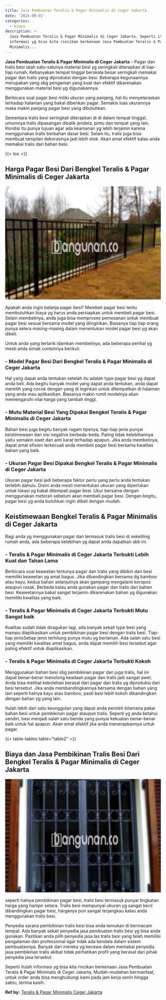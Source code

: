 ```yaml
---
title: Jasa Pembuatan Teralis & Pagar Minimalis di Ceger Jakarta
date: '2025-09-01'
categories:
  - biaya
description: >-
  Jasa Pembuatan Teralis & Pagar Minimalis di Ceger Jakarta. Seperti itulah
  informasi yg bisa kita rincikan berkenaan Jasa Pembuatan Teralis & Pagar
  Minimalis...
---
```


**Jasa Pembuatan Teralis & Pagar Minimalis di Ceger Jakarta** – Pagar dan tralis besi ialah satu-satunya material besi yg seringkali diterapkan di tiap-tiap rumah. Kebanyakan tempat tinggal berskala besar seringkali memakai pagar dan tralis yang diproduksi dengan besi. Beberapa kegunaannya merupakan yang sbg pengaman yang kuat dan efektif dikarenakan menggunakan material besi yg digunakannya.

Berbicara soal pagar besi miliki ukuran yang panjang, hal itu menyelaraskan terhadap halaman yang bakal diberikan pagar. Semakin luas ukurannya maka makin panjang pagar besi yang dibutuhkan.

Sementara tralis besi seringkali diterapkan di di dalam tempat tinggal, umumnya tralis dipasangan dibalik jendela, pintu dan tempat yang lain. Kondisi itu punya tujuan agar ada keamanan yg lebih terjamin karena menggunakan tralis berbahan dasar besi. Selain itu, tralis juga bisa membuat tampilan dekorasinya jadi lebih elok. Akan amat efektif kalau anda memakai tralis dari bahan besi.

{{< toc >}}

## Harga Pagar Besi Dari Bengkel Teralis & Pagar Minimalis di Ceger Jakarta

![Jasa Pembuatan Teralis & Pagar Minimalis di Ceger Jakarta](/images/pagar-minimalis-murah-20.png)

Apakah anda ingin belanja pagar besi? Membeli pagar besi tentu membutuhkan biaya yg harus anda persiapkan untuk membeli pagar besi. Selain membelinya, anda juga bisa memproses pemesanan untuk membuat pagar besi sesuai bersama model yang diinginkan. Biasanya tiap tiap orang punya selera masing-masing dalam menentukan model pagar besi yg akan dibeli.

Untuk anda yang tertarik idamkan membelinya, ada beberapa perihal yg mesti anda simak contohnya berikut:
### \- Model Pagar Besi Dari Bengkel Teralis & Pagar Minimalis di Ceger Jakarta

Hal yang dapat anda tentukan setelah itu adalah type pagar besi yg dapat anda beli. Ada begitu banyak model yang dapat anda tentukan, anda dapat memilih yang cocok dengan yang di inginkan untuk ditempatkan di halaman yang anda mau aplikasikan. Biasanya makin rumit modelnya akan memengaruhi nilai harga yang tambah tinggi.

### \- Mutu Material Besi Yang Dipakai Bengkel Teralis & Pagar Minimalis di Ceger Jakarta

Bahan besi juga begitu banyak ragam tipenya, tiap-tiap jenis punyai keistimewaan dan sisi negative berbeda-beda. Paling tidak kelebihannya yaitu semakin awet dan anti karat terhadap apapun. Jika anda membelinya, dapat amat efisien terkecuali anda membeli pagar besi bersama kwalitas bahan yang baik.

### \- Ukuran Pagar Besi Dipakai Bengkel Teralis & Pagar Minimalis di Ceger Jakarta

Ukuran pagar besi jadi beberapa faktor perlu yang perlu anda tentukan terlebih dahulu. Disini anda mesti menentukan ukuran yang diperlukan untuk lokasi yg bakal ditempati pagar besi. Ukur bersama dengan menggunakan meteran sebelum akan membeli pagar besi. Dengan begitu, pagar besi yg anda butuhkan ingin dibeli dengan mudah.

## Keistimewaan Bengkel Teralis & Pagar Minimalis di Ceger Jakarta

Bagi anda yg menggunakan pagar dan termasuk tralis besi di sekeliling rumah anda, ada beberapa kelebihan yg dapat anda dapatkan sbb ini.

### \- Teralis & Pagar Minimalis di Ceger Jakarta Terbukti Lebih Kuat dan Tahan Lama

Berbicara soal keawetan tentunya pagar dan tralis yang dibikin dari besi memiliki keawetan yg amat bagus. Jika dibandingkan bersama dg bamboo atau kayu, kedua bahan selanjutnya akan gampang mengalami keropos ataupun rusak. Berbeda kalau anda gunakan pagar dan tralis dari bahan besi. Keawetannya bakal sangat terjamin dikarenakan bahan yg digunakan memiliki kwalitas yang baik.

### \- Teralis & Pagar Minimalis di Ceger Jakarta Terbukti Mutu Sangat baik

Kualitas sudah tidak diragukan lagi, ada banyak sekali type besi yang mampu diaplikasikan untuk pembikinan pagar besi dengan tralis besi. Tiap-tiap jenisSetiap jenis terhitung punya mutu yg berlainan. Ada salah satu besi yang memiliki kwalitas amat bagus, anda dapat memilih besi tersebut agar paling efektif untuk diaplikasikan.

### \- Teralis & Pagar Minimalis di Ceger Jakarta Terbukti Kokoh

Menggunakan bahan besi sbg pembikinan pagar dan juga tralis, hal ini dapat benar-benar menolong keadaan pagar dan tralis jadi sangat awet. Anda bisa melihat kebolehan berasal dari pagar dan tralis yg diproduksi dari besi tersebut. Jika anda membandingkannya bersama dengan bahan yang lain seperti halnya kayu atau bamboo, pasti besi lebih kokoh dibandingkan dengan bahan yg yang lain.

Itulah lebih dari satu keunggulan yang dapat anda peroleh bilamana pakai bahan besi untuk pembikinan pagar ataupun tralis. Seperti yg anda ketahui sendiri, besi menjadi salah satu benda yang punyai kekuatan benar-benar baik untuk hal apapun. Akan amat efektif jika anda menerapkannya untuk pagar.

{{< table-tables table="table2" >}}

## Biaya dan Jasa Pembikinan Tralis Besi Dari Bengkel Teralis & Pagar Minimalis di Ceger Jakarta

![Jasa Pembuatan Teralis & Pagar Minimalis di Ceger Jakarta](/images/teralis-minimalis-murah-29.png)

seperti halnya pembikinan pagar besi, tralis besi termasuk punyai tingkatan harga yang hampir setara. Tralis besi mempunyai ukuran yg sangat kecil dibandingkan pagar besi, harganya pun sangat terjangkau kalau anda menggunakan tralis besi.

Penyedia sarana pembikinan tralis besi bisa anda temukan di bermacam tempat. Ada banyak sekali penyedia jasa pembuatan tralis besi yg bisa anda gunakan. Pastikan anda pilih penyedia jasa las tralis besi yang telah memiliki pengalaman dan professional agar tidak ada kendala dalam sistem pembuatannya. Banyak dari mereka yg kecewa dalam memakai penyedia jasa pembikinan tralis akibat tidak perhatikan profil yang berasal dari pihak penyedia jasa tersebut.

Seperti itulah informasi yg bisa kita rincikan berkenaan Jasa Pembuatan Teralis & Pagar Minimalis di Ceger Jakarta, Mudah-mudahan bermanfaat, untuk order anda bisa menghubungi kami pada jam kerja senin hingga sabtu, terima kasih.

**Ref by:** [Teralis & Pagar Minimalis Ceger Jakarta](https://id.wikipedia.org/wiki/Teralis)
